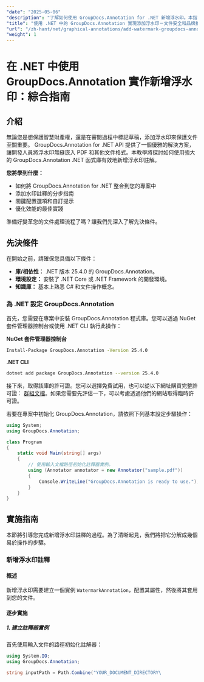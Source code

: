 ```yaml
---
"date": "2025-05-06"
"description": "了解如何使用 GroupDocs.Annotation for .NET 新增浮水印。本指南涵蓋設定、逐步實施以及文件安全保護和品牌打造的最佳實踐。"
"title": "使用 .NET 中的 GroupDocs.Annotation 實現添加浮水印－文件安全和品牌推廣綜合指南"
"url": "/zh-hant/net/graphical-annotations/add-watermark-groupdocs-annotation-net-guide/"
"weight": 1
---
```


# 在 .NET 中使用 GroupDocs.Annotation 實作新增浮水印：綜合指南

## 介紹

無論您是想保護智慧財產權，還是在審閱過程中標記草稿，添加浮水印來保護文件至關重要。 GroupDocs.Annotation for .NET API 提供了一個優雅的解決方案，讓開發人員將浮水印無縫嵌入 PDF 和其他文件格式。本教學將探討如何使用強大的 GroupDocs.Annotation .NET 函式庫有效地新增浮水印註解。

**您將學到什麼：**
- 如何將 GroupDocs.Annotation for .NET 整合到您的專案中
- 添加水印註釋的分步指南
- 關鍵配置選項和自訂提示
- 優化效能的最佳實踐

準備好變革您的文件處理流程了嗎？讓我們先深入了解先決條件。

## 先決條件

在開始之前，請確保您具備以下條件：
- **庫/相依性：** .NET 版本 25.4.0 的 GroupDocs.Annotation。
- **環境設定：** 安裝了 .NET Core 或 .NET Framework 的開發環境。
- **知識庫：** 基本上熟悉 C# 和文件操作概念。

### 為 .NET 設定 GroupDocs.Annotation

首先，您需要在專案中安裝 GroupDocs.Annotation 程式庫。您可以透過 NuGet 套件管理器控制台或使用 .NET CLI 執行此操作：

**NuGet 套件管理器控制台**
```bash
Install-Package GroupDocs.Annotation -Version 25.4.0
```

**\.NET CLI**
```bash
dotnet add package GroupDocs.Annotation --version 25.4.0
```

接下來，取得該庫的許可證。您可以選擇免費試用，也可以從以下網址購買完整許可證： [群組文檔](https://purchase.groupdocs.com/buy)。如果您需要先評估一下，可以考慮透過他們的網站取得臨時許可證。

若要在專案中初始化 GroupDocs.Annotation，請依照下列基本設定步驟操作：

```csharp
using System;
using GroupDocs.Annotation;

class Program
{
    static void Main(string[] args)
    {
        // 使用輸入文檔路徑初始化註釋器實例。
        using (Annotator annotator = new Annotator("sample.pdf"))
        {
            Console.WriteLine("GroupDocs.Annotation is ready to use.");
        }
    }
}
```

## 實施指南

本節將引導您完成新增浮水印註釋的過程。為了清晰起見，我們將把它分解成幾個易於操作的步驟。

### 新增浮水印註釋

#### 概述
新增浮水印需要建立一個實例 `WatermarkAnnotation`，配置其屬性，然後將其套用到您的文件。

#### 逐步實施

##### 1. 建立註釋器實例
首先使用輸入文件的路徑初始化註解器：

```csharp
using System.IO;
using GroupDocs.Annotation;

string inputPath = Path.Combine("YOUR_DOCUMENT_DIRECTORY\